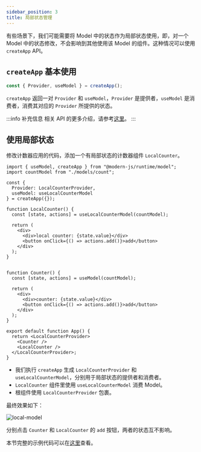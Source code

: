 ```yaml
---
sidebar_position: 3
title: 局部状态管理
---
```


有些场景下，我们可能需要将 Model 中的状态作为局部状态使用，即，对一个 Model 中的状态修改，不会影响到其他使用该 Model 的组件。这种情况可以使用 `createApp` API。

## `createApp` 基本使用

```ts
const { Provider, useModel } = createApp();
```

`createApp` 返回一对 `Provider` 和 `useModel`，`Provider` 是提供者，`useModel` 是消费者，消费其对应的 `Provider` 所提供的状态。

:::info 补充信息
相关 API 的更多介绍，请参考[这里](/docs/apis/app/runtime/app/create-app)。
:::

## 使用局部状态

修改计数器应用的代码，添加一个有局部状态的计数器组件 `LocalCounter`。

```tsx
import { useModel, createApp } from "@modern-js/runtime/model";
import countModel from "./models/count";

const {
  Provider: LocalCounterProvider,
  useModel: useLocalCounterModel
} = createApp({});

function LocalCounter() {
  const [state, actions] = useLocalCounterModel(countModel);

  return (
    <div>
      <div>local counter: {state.value}</div>
      <button onClick={() => actions.add()}>add</button>
    </div>
  );
}


function Counter() {
  const [state, actions] = useModel(countModel);

  return (
    <div>
      <div>counter: {state.value}</div>
      <button onClick={() => actions.add()}>add</button>
    </div>
  );
}

export default function App() {
  return <LocalCounterProvider>
    <Counter />
    <LocalCounter />
  </LocalCounterProvider>;
}
```

- 我们执行 `createApp` 生成 `LocalCounterProvider` 和 `useLocalCounterModel`，分别用于局部状态的提供者和消费者。
- `LocalCounter` 组件里使用 `useLocalCounterModel` 消费 Model。
- 根组件使用 `LocalCounterProvider` 包裹。

最终效果如下：

![local-model](https://lf3-static.bytednsdoc.com/obj/eden-cn/eueh7vhojuh/modern/local-model.gif)


分别点击 `Counter` 和 `LocalCounter` 的 `add` 按钮，两者的状态互不影响。

本节完整的示例代码可以在[这里](https://github.com/modern-js-dev/modern-js-examples/tree/main/series/tutorials/runtime-api/model/local-model)查看。

